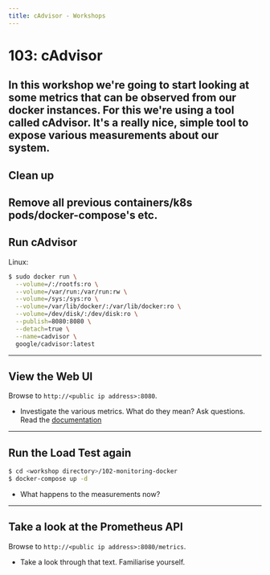 ```yaml
---
title: cAdvisor - Workshops
---
```

# 103: cAdvisor

In this workshop we're going to start looking at some metrics that can be observed from our docker
instances. For this we're using a tool called cAdvisor. It's a really nice, simple tool to expose
various measurements about our system.
---
## Clean up

Remove all previous containers/k8s pods/docker-compose's etc.
---
## Run cAdvisor

Linux:

```bash
$ sudo docker run \
  --volume=/:/rootfs:ro \
  --volume=/var/run:/var/run:rw \
  --volume=/sys:/sys:ro \
  --volume=/var/lib/docker/:/var/lib/docker:ro \
  --volume=/dev/disk/:/dev/disk:ro \
  --publish=8080:8080 \
  --detach=true \
  --name=cadvisor \
  google/cadvisor:latest
```
---
## View the Web UI

Browse to `http://<public ip address>:8080`.

- Investigate the various metrics. What do they mean? Ask questions. Read the [documentation](https://github.com/google/cadvisor)
---
## Run the Load Test again

```bash
$ cd <workshop directory>/102-monitoring-docker
$ docker-compose up -d
```

- What happens to the measurements now?
---
## Take a look at the Prometheus API

Browse to `http://<public ip address>:8080/metrics`.

- Take a look through that text. Familiarise yourself.
